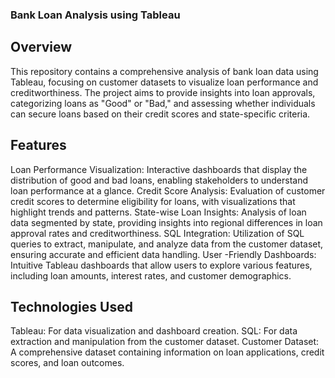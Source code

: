 ### Bank Loan Analysis using Tableau
## Overview
This repository contains a comprehensive analysis of bank loan data using Tableau, focusing on customer datasets to visualize loan performance and creditworthiness. The project aims to provide insights into loan approvals, categorizing loans as "Good" or "Bad," and assessing whether individuals can secure loans based on their credit scores and state-specific criteria.

## Features
Loan Performance Visualization: Interactive dashboards that display the distribution of good and bad loans, enabling stakeholders to understand loan performance at a glance.
Credit Score Analysis: Evaluation of customer credit scores to determine eligibility for loans, with visualizations that highlight trends and patterns.
State-wise Loan Insights: Analysis of loan data segmented by state, providing insights into regional differences in loan approval rates and creditworthiness.
SQL Integration: Utilization of SQL queries to extract, manipulate, and analyze data from the customer dataset, ensuring accurate and efficient data handling.
User -Friendly Dashboards: Intuitive Tableau dashboards that allow users to explore various features, including loan amounts, interest rates, and customer demographics.
## Technologies Used
Tableau: For data visualization and dashboard creation.
SQL: For data extraction and manipulation from the customer dataset.
Customer Dataset: A comprehensive dataset containing information on loan applications, credit scores, and loan outcomes.
